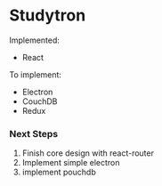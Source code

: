 # Studytron

Implemented:

- React

To implement:

- Electron
- CouchDB
- Redux



### Next Steps

1. Finish core design with react-router
3. Implement simple electron
4. implement pouchdb

